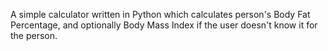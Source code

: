 A simple calculator written in Python which calculates person's Body Fat Percentage, and optionally Body Mass Index if the user doesn't know it for the person.